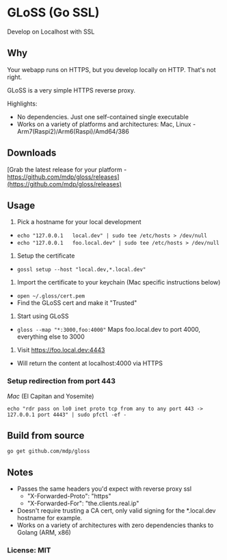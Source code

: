 # GLoSS (Go SSL)
Develop on Localhost with SSL

## Why

Your webapp runs on HTTPS, but you develop locally on HTTP. That's not right.

GLoSS is a very simple HTTPS reverse proxy.

Highlights:
- No dependencies. Just one self-contained single executable
- Works on a variety of platforms and architectures: Mac, Linux - Arm7(Raspi2)/Arm6(Raspi)/Amd64/386

## Downloads

[Grab the latest release for your platform - https://github.com/mdp/gloss/releases](https://github.com/mdp/gloss/releases)

## Usage

1. Pick a hostname for your local development
  - `echo "127.0.0.1   local.dev" | sudo tee /etc/hosts > /dev/null`
  - `echo "127.0.0.1   foo.local.dev" | sudo tee /etc/hosts > /dev/null`
1. Setup the certificate
  - `gossl setup --host "local.dev,*.local.dev"`
1. Import the certificate to your keychain (Mac specific instructions below)
  - `open ~/.gloss/cert.pem`
  - Find the GLoSS cert and make it "Trusted"
1. Start using GLoSS
  - `gloss --map "*:3000,foo:4000"` Maps foo.local.dev to port 4000, everything else to 3000
1. Visit https://foo.local.dev:4443
  - Will return the content at localhost:4000 via HTTPS


### Setup redirection from port 443

*Mac* (El Capitan and Yosemite)

    echo "rdr pass on lo0 inet proto tcp from any to any port 443 -> 127.0.0.1 port 4443" | sudo pfctl -ef -

## Build from source

`go get github.com/mdp/gloss`

## Notes

- Passes the same headers you'd expect with reverse proxy ssl
  - "X-Forwarded-Proto": "https"
  - "X-Forwarded-For": "the.clients.real.ip"
- Doesn't require trusting a CA cert, only valid signing for the \*.local.dev hostname for example.
- Works on a variety of architectures with zero dependencies thanks to Golang (ARM, x86)

### License: MIT


